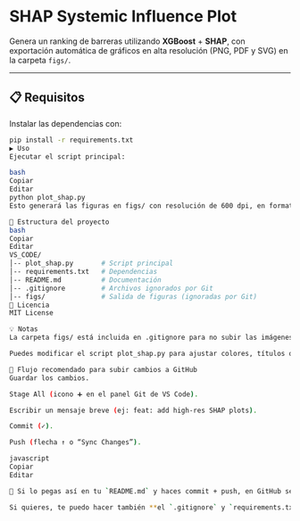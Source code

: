 # SHAP Systemic Influence Plot

Genera un ranking de barreras utilizando **XGBoost** + **SHAP**, con exportación automática de gráficos en alta resolución (PNG, PDF y SVG) en la carpeta `figs/`.

---

## 📋 Requisitos

Instalar las dependencias con:

```bash
pip install -r requirements.txt
▶ Uso
Ejecutar el script principal:

bash
Copiar
Editar
python plot_shap.py
Esto generará las figuras en figs/ con resolución de 600 dpi, en formatos PNG, PDF y SVG.

📂 Estructura del proyecto
bash
Copiar
Editar
VS_CODE/
│-- plot_shap.py       # Script principal
│-- requirements.txt   # Dependencias
│-- README.md          # Documentación
│-- .gitignore         # Archivos ignorados por Git
│-- figs/              # Salida de figuras (ignoradas por Git)
📄 Licencia
MIT License

💡 Notas
La carpeta figs/ está incluida en .gitignore para no subir las imágenes generadas.

Puedes modificar el script plot_shap.py para ajustar colores, títulos o formato de exportación.

🔄 Flujo recomendado para subir cambios a GitHub
Guardar los cambios.

Stage All (icono ➕ en el panel Git de VS Code).

Escribir un mensaje breve (ej: feat: add high-res SHAP plots).

Commit (✓).

Push (flecha ↑ o “Sync Changes”).

javascript
Copiar
Editar

📌 Si lo pegas así en tu `README.md` y haces commit + push, en GitHub se verá perfectamente formateado con títulos, bloques de código y listas.  

Si quieres, te puedo hacer también **el `.gitignore` y `requirements.txt` listos** para que tu repo quede armado y funcionando de inmediato.

